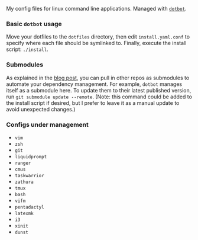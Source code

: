 My config files for linux command line applications.
Managed with [`dotbot`][dotbot].

### Basic `dotbot` usage

Move your dotfiles to the `dotfiles` directory, then edit `install.yaml.conf` to specify where each file should be symlinked to.
Finally, execute the install script: `./install`.

### Submodules

As explained in the [blog post][blog], you can pull in other repos as submodules to automate your dependency management.
For example, `dotbot` manages itself as a submodule here.
To update them to their latest published version, run `git submodule update --remote`.
(Note: this command could be added to the install script if desired, but I prefer to leave it as a manual update to avoid unexpected changes.)

### Configs under management

- `vim`
- `zsh`
- `git`
- `liquidprompt`
- `ranger`
- `cmus`
- `taskwarrior`
- `zathura`
- `tmux`
- `bash`
- `vifm`
- `pentadactyl`
- `latexmk`
- `i3`
- `xinit`
- `dunst`


[dotbot]: https://github.com/anishathalye/dotbot
[blog]: http://www.anishathalye.com/2014/08/03/managing-your-dotfiles/
